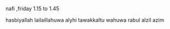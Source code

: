 nafi ,friday 1.15 to 1.45

hasbiyallah lailaillahuwa alyhi tawakkaltu wahuwa rabul alzil azim 







